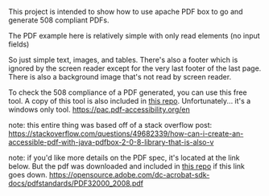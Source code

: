 This project is intended to show how to use apache PDF box to go and generate 508 compliant PDFs.

The PDF example here is relatively simple with only read elements (no input fields)

So just simple text, images, and tables. There's also a footer which is ignored by the screen reader except
for the very last footer of the last page. There is also a background image that's not read by screen reader.

To check the 508 compliance of a PDF generated, you can use this free tool.
A copy of this tool is also included in [this repo](). Unfortunately... it's a windows only tool.
https://pac.pdf-accessibility.org/en



note: this entire thing was based off of a stack overflow post: 
https://stackoverflow.com/questions/49682339/how-can-i-create-an-accessible-pdf-with-java-pdfbox-2-0-8-library-that-is-also-v

note: if you'd like more details on the PDF spec, it's located at the link below. 
But the pdf was downloaded and included in [this repo](documents/PDF32000_2008.pdf) if this link goes down.
https://opensource.adobe.com/dc-acrobat-sdk-docs/pdfstandards/PDF32000_2008.pdf